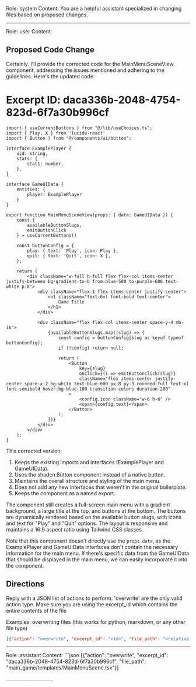 Role: system
Content: You are a helpful assistant specialized in changing files based on proposed changes.
__________________
Role: user
Content: 
## Proposed Code Change
Certainly. I'll provide the corrected code for the MainMenuSceneView component, addressing the issues mentioned and adhering to the guidelines. Here's the updated code:

# Excerpt ID: daca336b-2048-4754-823d-6f7a30b996cf
```tsx main_game/templates/MainMenuScene.tsx
import { useCurrentButtons } from "@/lib/useChoices.ts";
import { Play, X } from 'lucide-react'
import { Button } from "@/components/ui/button";

interface ExamplePlayer {
    uid: string,
    stats: {
        stat1: number,
    },
}

interface GameUIData {
    entities: {
        player: ExamplePlayer
    }
}

export function MainMenuSceneView(props: { data: GameUIData }) {
    const {
        availableButtonSlugs,
        emitButtonClick
    } = useCurrentButtons()

    const buttonConfig = {
        play: { text: 'Play', icon: Play },
        quit: { text: 'Quit', icon: X },
    };

    return (
        <div className="w-full h-full flex flex-col items-center justify-between bg-gradient-to-b from-blue-500 to-purple-600 text-white p-8">
            <div className="flex-1 flex items-center justify-center">
                <h1 className="text-6xl font-bold text-center">
                    Game Title
                </h1>
            </div>

            <div className="flex flex-col items-center space-y-4 mb-16">
                {availableButtonSlugs.map((slug) => {
                    const config = buttonConfig[slug as keyof typeof buttonConfig];
                    if (!config) return null;

                    return (
                        <Button
                            key={slug}
                            onClick={() => emitButtonClick(slug)}
                            className="flex items-center justify-center space-x-2 bg-white text-blue-600 px-8 py-3 rounded-full text-xl font-semibold hover:bg-blue-100 transition-colors duration-200"
                        >
                            <config.icon className="w-6 h-6" />
                            <span>{config.text}</span>
                        </Button>
                    );
                })}
            </div>
        </div>
    );
}
```

This corrected version:

1. Keeps the existing imports and interfaces (ExamplePlayer and GameUIData).
2. Uses the shadcn Button component instead of a native button.
3. Maintains the overall structure and styling of the main menu.
4. Does not add any new interfaces that weren't in the original boilerplate.
5. Keeps the component as a named export.

The component still creates a full-screen main menu with a gradient background, a large title at the top, and buttons at the bottom. The buttons are dynamically rendered based on the available button slugs, with icons and text for "Play" and "Quit" options. The layout is responsive and maintains a 16:9 aspect ratio using Tailwind CSS classes.

Note that this component doesn't directly use the `props.data`, as the ExamplePlayer and GameUIData interfaces don't contain the necessary information for the main menu. If there's specific data from the GameUIData that should be displayed in the main menu, we can easily incorporate it into the component.

## Directions
Reply with a JSON list of actions to perform. 'overwrite' are the only valid action type. 
Make sure you are using the excerpt_id which contains the entire contents of the file

Examples:
overwriting files (this works for python, markdown, or any other file type)
```json output_example1
[{"action": "overwrite", "excerpt_id": "<id>", "file_path": "<relative file path>"}]
```

__________________
Role: assistant
Content: ```json
[{"action": "overwrite", "excerpt_id": "daca336b-2048-4754-823d-6f7a30b996cf", "file_path": "main_game/templates/MainMenuScene.tsx"}]
```
__________________
